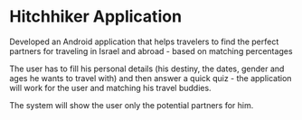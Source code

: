 # Hitchhiker Application

Developed an Android application that helps travelers to find the perfect partners for traveling in Israel and abroad - based on matching percentages

The user has to fill his personal details (his destiny, the dates, gender and ages he wants 
to travel with) and then answer a quick quiz - the application will work for the user and
matching his travel buddies. 

The system will show the user only the potential partners for him.


<!-- ## Install and Run
Clone the repository, then, in the directory, run: 
```bash
``` -->



